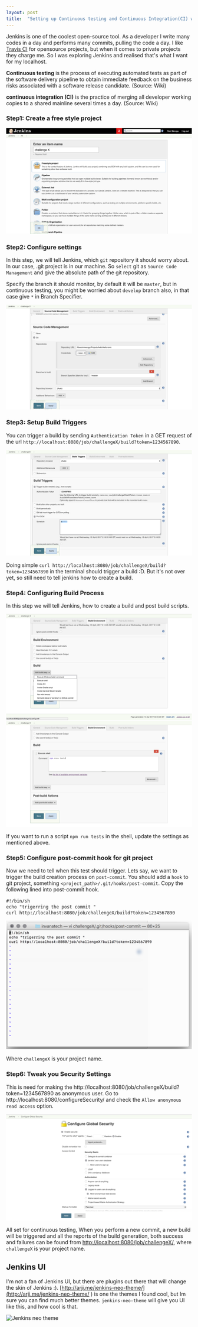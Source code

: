 ```yaml
---
layout: post
title:  "Setting up Continuous testing and Continuous Integration(CI) with Jenkins in localhost"
---
```



Jenkins is one of the coolest open-source tool. As a developer I write many codes
in a day and performs many commits, pulling the code a day. I like
[Travis CI](https://travis-ci.org/) for opensource projects, but when it comes to
private projects they charge me. So I was exploring Jenkins and realised that's what
I want for my localhost.

<!--/excerpt-->


**Continuous testing** is the process of executing automated tests as part of the software delivery pipeline to obtain immediate feedback on the business risks associated with a software release candidate. (Source: Wiki)

**continuous integration (CI)** is the practice of merging all developer working copies to a shared mainline several times a day. (Source: Wiki)


### Step1: Create a free style project

![Create a free style project](/public/img/jenkins/1.png)


### Step2: Configure settings

In this step, we will tell Jenkins, which `git` repository it should worry about.
In our case, .git project is in our machine. So `select` git as `Source Code Management` and
give the  absolute path of the git repository.

Specify the branch it should monitor, by default it will be `master`, but in continuous testing,
you might be worried about `develop` branch also, in that case give `*` in Branch Specifier.

![Configure settings](/public/img/jenkins/2.png)


### Step3: Setup Build Triggers

You can trigger a build by sending `Authentication Token` in a GET request of the url
`http://localhost:8080/job/challengeX/build?token=1234567890`.

![Setup Build Triggers](/public/img/jenkins/3.png)

Doing simple `curl http://localhost:8080/job/challengeX/build?token=1234567890` in the terminal
should trigger a build :D. But it's not over yet, so still need to tell jenkins how
to create a build.

### Step4: Configuring Build Process

In this step we will tell Jenkins, how to create a build and post build scripts.

![Configuring Build Process](/public/img/jenkins/4.png)
![Configuring Build Process 2](/public/img/jenkins/5.png)

If you want to run a script `npm run tests` in the shell, update the settings as mentioned above.


### Step5: Configure post-commit hook for git project


Now we need to tell when this test should trigger. Lets say, we want to trigger the
 build creation process on `post-commit`. You should add a `hook` to git project,
 something `<project_path>/.git/hooks/post-commit`. Copy the following lined into
 post-commit hook.

 ```
 #!/bin/sh
 echo "trigerring the post commit "
 curl http://localhost:8080/job/challengeX/build?token=1234567890
 ```

![Configure post-commit hook for git project](/public/img/jenkins/6.png)

Where `challengeX` is your project name.


### Step6: Tweak you Security Settings

This is need for making the http://localhost:8080/job/challengeX/build?token=1234567890 as
anonymous user. Go to http://localhost:8080/configureSecurity/  and check the `Allow anonymous read access` option.

![Tweak you Security Settings](/public/img/jenkins/7.png)


All set for continuous testing, When you perform a new commit, a new build will be triggered
and all the reports of the build generation, both success and failures can be found
from [http://localhost:8080/job/challengeX/](http://localhost:8080/job/challengeX/), where
`challengeX` is your project name.


## Jenkins UI
I'm not a fan of Jenkins UI, but there are plugins out there
that will change the skin of Jenkins :). [http://arji.me/jenkins-neo-theme/](http://arji.me/jenkins-neo-theme/ ) is
one the themes I found cool, but Im sure you can find much better themes. `jenkins-neo-theme` will give
you UI like this, and how cool is that.

![Jenkins neo theme](http://arji.me/jenkins-neo-theme/images/screen1.png)
